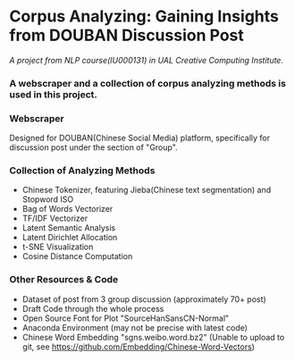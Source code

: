 # Corpus Analyzing: Gaining Insights from DOUBAN Discussion Post

*A project from NLP course(IU000131) in UAL Creative Computing Institute.*

### A webscraper and a collection of corpus analyzing methods is used in this project.

### Webscraper
Designed for DOUBAN(Chinese Social Media) platform, specifically for discussion post under the section of "Group".

### Collection of Analyzing Methods
- Chinese Tokenizer, featuring Jieba(Chinese text segmentation) and Stopword ISO
- Bag of Words Vectorizer
- TF/IDF Vectorizer
- Latent Semantic Analysis
- Latent Dirichlet Allocation
- t-SNE Visualization
- Cosine Distance Computation

### Other Resources & Code
- Dataset of post from 3 group discussion (approximately 70+ post)
- Draft Code through the whole process
- Open Source Font for Plot "SourceHanSansCN-Normal"
- Anaconda Environment (may not be precise with latest code)
- Chinese Word Embedding "sgns.weibo.word.bz2" (Unable to upload to git, see https://github.com/Embedding/Chinese-Word-Vectors)

